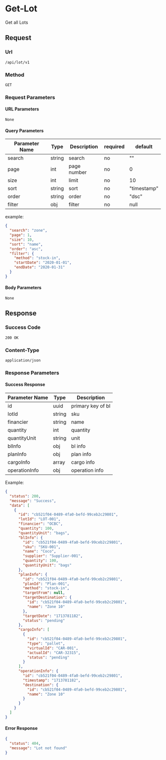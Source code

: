 # Get-Lot

Get all Lots

## Request

### Url

`/api/lot/v1`

### Method

`GET`

### Request Parameters

#### URL Parameters

`None`

#### Query Parameters

| Parameter Name | Type   | Description | required | default     |
|----------------|--------|-------------|----------|-------------|
| search         | string | search      | no       | ""          |
| page           | int    | page number | no       | 0           |
| size           | int    | limit       | no       | 10          |
| sort           | string | sort        | no       | "timestamp" |
| order          | string | order       | no       | "dsc"       |
| filter         | obj    | filter      | no       | null        |

example:

```json
{
  "search": "zone",
  "page": 1,
  "size": 10,
  "sort": "name",
  "order": "asc",
  "filter": {
    "method": "stock-in",
    "startDate": "2020-01-01",
    "endDate": "2020-01-31"
  }
}

```

#### Body Parameters

`None`

## Response

### Success Code

`200 OK`

### Content-Type

`application/json`

### Response Parameters

#### Success Response

| Parameter Name | Type   | Description       |
|----------------|--------|-------------------|
| id             | uuid   | primary key of bl |
| lotId          | string | sku               |
| financier      | string | name              |
| quantity       | int    | quantity          |
| quantityUnit   | string | unit              |
| blInfo         | obj    | bl info           |
| planInfo       | obj    | plan info         |
| cargoInfo      | array  | cargo info        |
| operationInfo  | obj    | operation info    |

Example:

```json
{
  "status": 200,
  "message": "Success",
  "data": [
    {
      "id": "cb521f04-0489-4fa0-befd-99ceb2c29801",
      "lotId": "LOT-001",
      "financier": "OCBC",
      "quantity": 100,
      "quantityUnit": "bags",
      "blInfo": {
        "id": "cb521f04-0489-4fa0-befd-99ceb2c29801",
        "sku": "SKU-001",
        "name": "Coco",
        "supplier": "Supplier-001",
        "quantity": 100,
        "quantityUnit": "bags"
      },
      "planInfo": {
        "id": "cb521f04-0489-4fa0-befd-99ceb2c29801",
        "planId": "Plan-001",
        "method": "stock-in",
        "targetFrom": null,
        "targetDestination": {
          "id": "cb521f04-0489-4fa0-befd-99ceb2c29801",
          "name": "Zone 10"
        },
        "targetDate": "1713781182",
        "status": "pending"
      },
      "cargoInfo": [
        {
          "id": "cb521f04-0489-4fa0-befd-99ceb2c29801",
          "type": "pallet",
          "virtualId": "CAR-001",
          "actualId": "CAR-32315",
          "status": "pending"
        }
      ],
      "operationInfo": {
        "id": "cb521f04-0489-4fa0-befd-99ceb2c29801",
        "timestamp": "1713781182",
        "destination": {
          "id": "cb521f04-0489-4fa0-befd-99ceb2c29801",
          "name": "Zone 10"
        }
      }
    }
  ]
}
```

#### Error Response

```json
{
  "status": 404,
  "message": "Lot not found"
}
```